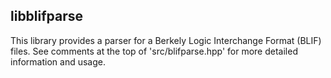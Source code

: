 libblifparse
----------------------------------

This library provides a parser for a Berkely Logic Interchange Format (BLIF) files.
See comments at the top of 'src/blifparse.hpp' for more detailed information and usage.

